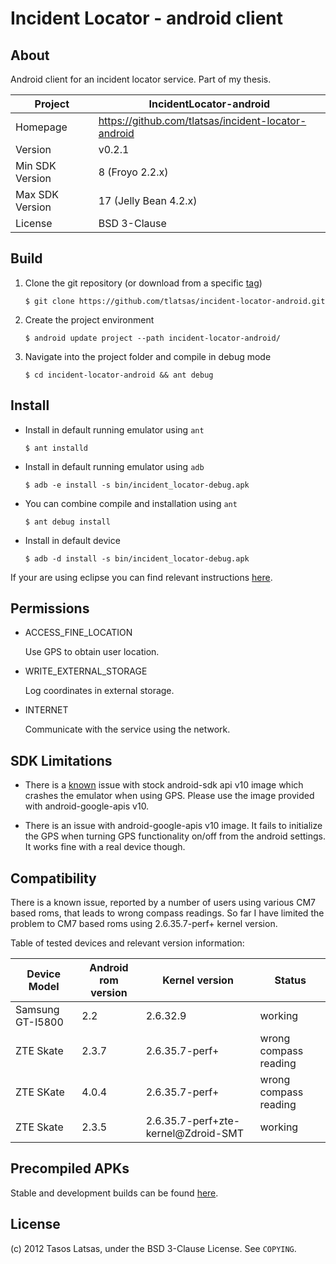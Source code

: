 Incident Locator - android client
=================================

About
-----

Android client for an incident locator service. Part of my thesis.


| Project          | IncidentLocator-android
|------------------|-----------------------------------------------------
| Homepage         | https://github.com/tlatsas/incident-locator-android
| Version          | v0.2.1
| Min SDK Version  | 8 (Froyo 2.2.x)
| Max SDK Version  | 17 (Jelly Bean 4.2.x)
| License          | BSD 3-Clause


Build
-----

1. Clone the git repository (or download from a specific [tag][1])

    `$ git clone https://github.com/tlatsas/incident-locator-android.git`

2. Create the project environment

    `$ android update project --path incident-locator-android/`

3. Navigate into the project folder and compile in debug mode

    `$ cd incident-locator-android && ant debug`


Install
-------

* Install in default running emulator using `ant`

    `$ ant installd`

* Install in default running emulator using `adb`

    `$ adb -e install -s bin/incident_locator-debug.apk`

* You can combine compile and installation using `ant`

    `$ ant debug install`

* Install in default device

    `$ adb -d install -s bin/incident_locator-debug.apk`


If your are using eclipse you can find relevant instructions [here][2].


Permissions
-----------

* ACCESS_FINE_LOCATION

    Use GPS to obtain user location.

* WRITE_EXTERNAL_STORAGE

    Log coordinates in external storage.

* INTERNET

    Communicate with the service using the network.


SDK Limitations
---------------

* There is a [known][3] issue with stock android-sdk api v10 image which
crashes the emulator when using GPS. Please use the image provided with
android-google-apis v10.

* There is an issue with android-google-apis v10 image. It fails to
initialize the GPS when turning GPS functionality on/off from the
android settings. It works fine with a real device though.


Compatibility
-------------

There is a known issue, reported by a number of users using various CM7 based roms, that
leads to wrong compass readings. So far I have limited the problem to CM7 based roms
using 2.6.35.7-perf+ kernel version.

Table of tested devices and relevant version information:

| Device Model     | Android rom version | Kernel version                     | Status
|------------------|---------------------|------------------------------------|----------------------
| Samsung GT-I5800 | 2.2                 | 2.6.32.9                           | working
| ZTE Skate        | 2.3.7               | 2.6.35.7-perf+                     | wrong compass reading
| ZTE SKate        | 4.0.4               | 2.6.35.7-perf+                     | wrong compass reading
| ZTE Skate        | 2.3.5               | 2.6.35.7-perf+zte-kernel@Zdroid-SMT| working


Precompiled APKs
----------------

Stable and development builds can be found [here][4].


License
-------
(c) 2012 Tasos Latsas, under the BSD 3-Clause License. See `COPYING`.


[1]: https://github.com/tlatsas/incident-locator-android/tags
[2]: http://developer.android.com/tools/building/building-eclipse.html
[3]: http://code.google.com/p/android/issues/detail?id=13015
[4]: http://dl.kodama.gr/incident-locator-apks/
